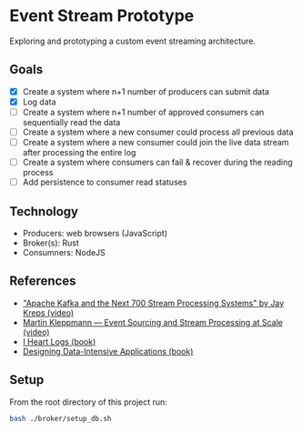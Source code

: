 # Event Stream Prototype

Exploring and prototyping a custom event streaming architecture.

## Goals

-   [x] Create a system where n+1 number of producers can submit data
-   [x] Log data
-   [ ] Create a system where n+1 number of approved consumers can sequentially read the data
-   [ ] Create a system where a new consumer could process all previous data
-   [ ] Create a system where a new consumer could join the live data stream after processing the entire log
-   [ ] Create a system where consumers can fail & recover during the reading process
-   [ ] Add persistence to consumer read statuses

## Technology

-   Producers: web browsers (JavaScript)
-   Broker(s): Rust
-   Consumners: NodeJS

## References

-   ["Apache Kafka and the Next 700 Stream Processing Systems" by Jay Kreps (video)](https://www.youtube.com/watch?v=9RMOc0SwRro)
-   [Martin Kleppmann — Event Sourcing and Stream Processing at Scale (video)](https://www.youtube.com/watch?v=avi-TZI9t2I)
-   [I Heart Logs (book)](https://www.oreilly.com/library/view/i-heart-logs/9781491909379/)
-   [Designing Data-Intensive Applications (book)](https://www.oreilly.com/library/view/designing-data-intensive-applications/9781491903063/)

## Setup

From the root directory of this project run:

```bash
bash ./broker/setup_db.sh
```
